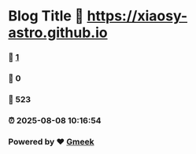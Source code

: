 # Blog Title :link: https://xiaosy-astro.github.io 
### :page_facing_up: [1](https://xiaosy-astro.github.io/tag.html) 
### :speech_balloon: 0 
### :hibiscus: 523 
### :alarm_clock: 2025-08-08 10:16:54 
### Powered by :heart: [Gmeek](https://github.com/Meekdai/Gmeek)
